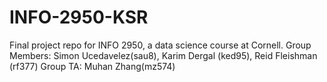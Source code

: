 # INFO-2950-KSR
Final project repo for INFO 2950, a data science course at Cornell.
Group Members: Simon Ucedavelez(sau8), Karim Dergal (ked95), Reid Fleishman (rf377)
Group TA: Muhan Zhang(mz574)
